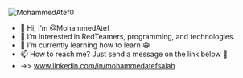 <p align="left"> <img src="https://komarev.com/ghpvc/?username=MohammedAtef0&label=Profile%20views&color=0e75b6&style=flat" alt="MohammedAtef0" /> </p>

- 👋 Hi, I’m @MohammedAtef
- 👀 I’m interested in RedTeamers, programming, and technologies. 
- 🌱 I’m currently learning how to learn 😁
- 📫 How to reach me? Just send a message on the link below 👀
- ->> www.linkedin.com/in/mohammedatefsalah
<script src="https://tryhackme.com/badge/1196318"></script>
<!---
MohammedAtef0/MohammedAtef0 is a ✨ special ✨ repository because its `README.md` (this file) appears on your GitHub profile.
You can click the Preview link to take a look at your changes.
--->
